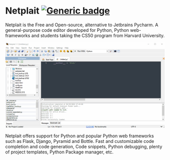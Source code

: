 # Netplait [![Generic badge](https://img.shields.io/badge/Status-InDevelopment-red.svg)](https://shields.io/)

Netplait is the Free and Open-source, alternative to Jetbrains Pycharm. A general-purpose code editor developed for Python, Python web-frameworks and students taking the CS50 program from Harvard University.

<img src="https://github.com/Rubinskiy/Netplait/blob/main/md-files/main.gif">

Netplait offers support for Python and popular Python web frameworks such as Flask, Django, Pyramid and Bottle. Fast and customizable code completion and code generation, Code snippets, Python debugging, plenty of project templates, Python Package manager, etc.
